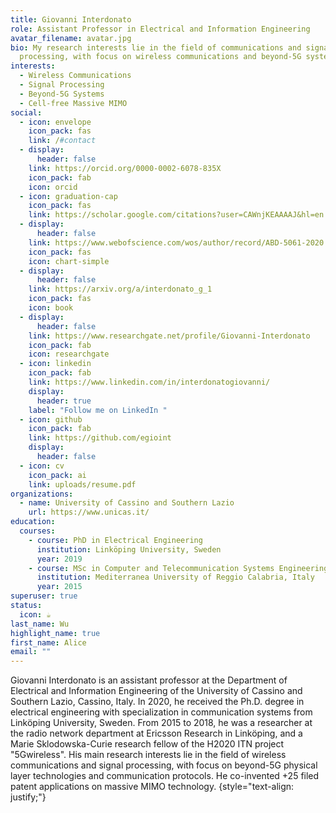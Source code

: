 ```yaml
---
title: Giovanni Interdonato
role: Assistant Professor in Electrical and Information Engineering
avatar_filename: avatar.jpg
bio: My research interests lie in the field of communications and signal
  processing, with focus on wireless communications and beyond-5G systems.
interests:
  - Wireless Communications
  - Signal Processing
  - Beyond-5G Systems
  - Cell-free Massive MIMO
social:
  - icon: envelope
    icon_pack: fas
    link: /#contact
  - display:
      header: false
    link: https://orcid.org/0000-0002-6078-835X
    icon_pack: fab
    icon: orcid
  - icon: graduation-cap
    icon_pack: fas
    link: https://scholar.google.com/citations?user=CAWnjKEAAAAJ&hl=en
  - display:
      header: false
    link: https://www.webofscience.com/wos/author/record/ABD-5061-2020
    icon_pack: fas
    icon: chart-simple
  - display:
      header: false
    link: https://arxiv.org/a/interdonato_g_1
    icon_pack: fas
    icon: book
  - display:
      header: false
    link: https://www.researchgate.net/profile/Giovanni-Interdonato
    icon_pack: fab
    icon: researchgate
  - icon: linkedin
    icon_pack: fab
    link: https://www.linkedin.com/in/interdonatogiovanni/
    display:
      header: true
    label: "Follow me on LinkedIn "
  - icon: github
    icon_pack: fab
    link: https://github.com/egioint
    display:
      header: false
  - icon: cv
    icon_pack: ai
    link: uploads/resume.pdf
organizations:
  - name: University of Cassino and Southern Lazio
    url: https://www.unicas.it/
education:
  courses:
    - course: PhD in Electrical Engineering
      institution: Linköping University, Sweden
      year: 2019
    - course: MSc in Computer and Telecommunication Systems Engineering
      institution: Mediterranea University of Reggio Calabria, Italy
      year: 2015
superuser: true
status:
  icon: ☕️
last_name: Wu
highlight_name: true
first_name: Alice
email: ""
---
```

Giovanni Interdonato is an assistant professor at the Department of Electrical and Information Engineering of the University of Cassino and Southern Lazio, Cassino, Italy. In 2020, he received the Ph.D. degree in electrical engineering with specialization in communication systems from Linköping University, Sweden. From 2015 to 2018, he was a researcher at the radio network department at Ericsson Research in Linköping, and a Marie Sklodowska-Curie research fellow of the H2020 ITN project "5Gwireless". His main research interests lie in the field of wireless communications and signal processing, with focus on beyond-5G physical layer technologies and communication protocols. He co-invented +25 filed patent applications on massive MIMO technology.
{style="text-align: justify;"}